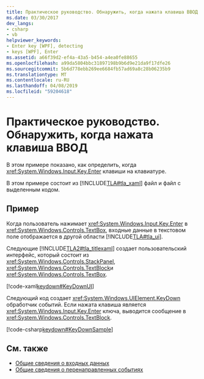 ```yaml
---
title: Практическое руководство. Обнаружить, когда нажата клавиша ВВОД
ms.date: 03/30/2017
dev_langs:
- csharp
- vb
helpviewer_keywords:
- Enter key [WPF], detecting
- keys [WPF], Enter
ms.assetid: a66f39d2-ef4a-43a5-b454-a4ea0fe88655
ms.openlocfilehash: a99da5804bbc31897198b9b6d9e21da9f17dfe26
ms.sourcegitcommit: 5b6d778ebb269ee6684fb57ad69a8c28b06235b9
ms.translationtype: MT
ms.contentlocale: ru-RU
ms.lasthandoff: 04/08/2019
ms.locfileid: "59204618"
---
```

# <a name="how-to-detect-when-the-enter-key-pressed"></a>Практическое руководство. Обнаружить, когда нажата клавиша ВВОД
В этом примере показано, как определить, когда <xref:System.Windows.Input.Key.Enter> клавиши на клавиатуре.  
  
 В этом примере состоит из [!INCLUDE[TLA#tla_xaml](../../../../includes/tlasharptla-xaml-md.md)] файл и файл с выделенным кодом.  
  
## <a name="example"></a>Пример  
 Когда пользователь нажимает <xref:System.Windows.Input.Key.Enter> в <xref:System.Windows.Controls.TextBox>, входные данные в текстовом поле отображается в другой области [!INCLUDE[TLA#tla_ui](../../../../includes/tlasharptla-ui-md.md)].  
  
 Следующие [!INCLUDE[TLA2#tla_titlexaml](../../../../includes/tla2sharptla-titlexaml-md.md)] создает пользовательский интерфейс, который состоит из <xref:System.Windows.Controls.StackPanel>, <xref:System.Windows.Controls.TextBlock>и <xref:System.Windows.Controls.TextBox>.  
  
 [!code-xaml[keydown#KeyDownUI](~/samples/snippets/csharp/VS_Snippets_Wpf/KeyDown/CSharp/Window1.xaml#keydownui)]  
  
 Следующий код создает <xref:System.Windows.UIElement.KeyDown> обработчик событий.  Если нажата клавиша является <xref:System.Windows.Input.Key.Enter> ключа, выводится сообщение в <xref:System.Windows.Controls.TextBlock>.  
  
 [!code-csharp[keydown#KeyDownSample](~/samples/snippets/csharp/VS_Snippets_Wpf/KeyDown/CSharp/Window1.xaml.cs#keydownsample)]
   
  
## <a name="see-also"></a>См. также

- [Общие сведения о входных данных](input-overview.md)
- [Общие сведения о перенаправленных событиях](routed-events-overview.md)
